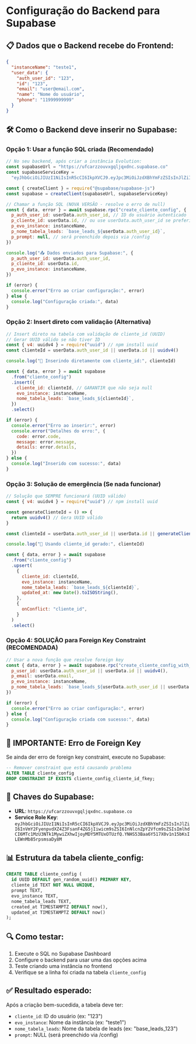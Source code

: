# Configuração do Backend para Supabase

## 📋 Dados que o Backend recebe do Frontend:

```json
{
  "instanceName": "teste1",
  "user_data": {
    "auth_user_id": "123",
    "id": "123",
    "email": "user@email.com",
    "name": "Nome do usuário",
    "phone": "11999999999"
  }
}
```

## 🛠️ Como o Backend deve inserir no Supabase:

### Opção 1: Usar a função SQL criada (Recomendado)

```javascript
// No seu backend, após criar a instância Evolution:
const supabaseUrl = "https://ufcarzzouvxgqljqxdnc.supabase.co"
const supabaseServiceKey =
  "eyJhbGciOiJIUzI1NiIsInR5cCI6IkpXVCJ9.eyJpc3MiOiJzdXBhYmFzZSIsInJlZiI6InVmY2FyenpvdXZ4Z3FsanF4ZG5jIiwicm9sZSI6InNlcnZpY2Vfcm9sZSIsImlhdCI6MTc1MzU3NTk1MywiZXhwIjoyMDY5MTUxOTUzfQ.YNHS53Baa6Y517X0v1n15bKsILEWnMb85rpsmsaDy8M"

const { createClient } = require("@supabase/supabase-js")
const supabase = createClient(supabaseUrl, supabaseServiceKey)

// Chamar a função SQL (NOVA VERSÃO - resolve o erro de null)
const { data, error } = await supabase.rpc("create_cliente_config", {
  p_auth_user_id: userData.auth_user_id, // ID do usuário autenticado
  p_cliente_id: userData.id, // ou use userData.auth_user_id se preferir
  p_evo_instance: instanceName,
  p_nome_tabela_leads: `base_leads_${userData.auth_user_id}`,
  p_prompt: null, // será preenchido depois via /config
})

console.log("📤 Dados enviados para Supabase:", {
  p_auth_user_id: userData.auth_user_id,
  p_cliente_id: userData.id,
  p_evo_instance: instanceName,
})

if (error) {
  console.error("Erro ao criar configuração:", error)
} else {
  console.log("Configuração criada:", data)
}
```

### Opção 2: Insert direto com validação (Alternativa)

```javascript
// Insert direto na tabela com validação de cliente_id (UUID)
// Gerar UUID válido se não tiver ID
const { v4: uuidv4 } = require("uuid") // npm install uuid
const clienteId = userData.auth_user_id || userData.id || uuidv4()

console.log("📝 Inserindo diretamente com cliente_id:", clienteId)

const { data, error } = await supabase
  .from("cliente_config")
  .insert({
    cliente_id: clienteId, // GARANTIR que não seja null
    evo_instance: instanceName,
    nome_tabela_leads: `base_leads_${clienteId}`,
  })
  .select()

if (error) {
  console.error("Erro ao inserir:", error)
  console.error("Detalhes do erro:", {
    code: error.code,
    message: error.message,
    details: error.details,
  })
} else {
  console.log("Inserido com sucesso:", data)
}
```

### Opção 3: Solução de emergência (Se nada funcionar)

```javascript
// Solução que SEMPRE funcionará (UUID válido)
const { v4: uuidv4 } = require("uuid") // npm install uuid

const generateClienteId = () => {
  return uuidv4() // Gera UUID válido
}

const clienteId = userData.auth_user_id || userData.id || generateClienteId()

console.log("🚨 Usando cliente_id gerado:", clienteId)

const { data, error } = await supabase
  .from("cliente_config")
  .upsert(
    {
      cliente_id: clienteId,
      evo_instance: instanceName,
      nome_tabela_leads: `base_leads_${clienteId}`,
      updated_at: new Date().toISOString(),
    },
    {
      onConflict: "cliente_id",
    }
  )
  .select()
```

### Opção 4: SOLUÇÃO para Foreign Key Constraint (RECOMENDADA)

```javascript
// Usar a nova função que resolve foreign key
const { data, error } = await supabase.rpc("create_cliente_config_with_user", {
  p_user_id: userData.auth_user_id || userData.id || uuidv4(),
  p_email: userData.email,
  p_evo_instance: instanceName,
  p_nome_tabela_leads: `base_leads_${userData.auth_user_id || userData.id}`,
})

if (error) {
  console.error("Erro ao criar configuração:", error)
} else {
  console.log("Configuração criada com sucesso:", data)
}
```

## 🚨 IMPORTANTE: Erro de Foreign Key

Se ainda der erro de foreign key constraint, execute no Supabase:

```sql
-- Remover constraint que está causando problema
ALTER TABLE cliente_config
DROP CONSTRAINT IF EXISTS cliente_config_cliente_id_fkey;
```

## 🔑 Chaves do Supabase:

- **URL**: `https://ufcarzzouvxgqljqxdnc.supabase.co`
- **Service Role Key**: `eyJhbGciOiJIUzI1NiIsInR5cCI6IkpXVCJ9.eyJpc3MiOiJzdXBhYmFzZSIsInJlZiI6InVmY2FyenpvdXZ4Z3FsanF4ZG5jIiwicm9sZSI6InNlcnZpY2Vfcm9sZSIsImlhdCI6MTc1MzU3NTk1MywiZXhwIjoyMDY5MTUxOTUzfQ.YNHS53Baa6Y517X0v1n15bKsILEWnMb85rpsmsaDy8M`

## 📊 Estrutura da tabela cliente_config:

```sql
CREATE TABLE cliente_config (
  id UUID DEFAULT gen_random_uuid() PRIMARY KEY,
  cliente_id TEXT NOT NULL UNIQUE,
  prompt TEXT,
  evo_instance TEXT,
  nome_tabela_leads TEXT,
  created_at TIMESTAMPTZ DEFAULT now(),
  updated_at TIMESTAMPTZ DEFAULT now()
);
```

## 🔍 Como testar:

1. Execute o SQL no Supabase Dashboard
2. Configure o backend para usar uma das opções acima
3. Teste criando uma instância no frontend
4. Verifique se a linha foi criada na tabela `cliente_config`

## ✅ Resultado esperado:

Após a criação bem-sucedida, a tabela deve ter:

- `cliente_id`: ID do usuário (ex: "123")
- `evo_instance`: Nome da instância (ex: "teste1")
- `nome_tabela_leads`: Nome da tabela de leads (ex: "base_leads_123")
- `prompt`: NULL (será preenchido via /config)
